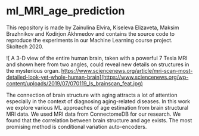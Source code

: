 # ml_MRI_age_prediction

This repository is made by Zainulina Elvira, Kiseleva Elizaveta, Maksim Brazhnikov and Kodirjon Akhmedov and contains the source code to reproduce the experiments in our Machine Learning course project. Skoltech 2020.

![ A 3-D view of the entire human brain, taken with a powerful 7 Tesla MRI and shown here from two angles, could reveal new details on structures in the mysterious organ. https://www.sciencenews.org/article/mri-scan-most-detailed-look-yet-whole-human-brain](https://www.sciencenews.org/wp-content/uploads/2019/07/070119_ls_brainscan_feat.jpg)

The connection of brain structure with aging attracts a lot of attention especially in the context of diagnosing aging-related diseases.
In this work we explore various ML approaches of age estimation from brain structural MRI data. We used MRI data from ConnectomeDB for our research. We found that the correlation between brain structure and age exists. The most promising method is conditional variation auto-encoders.
